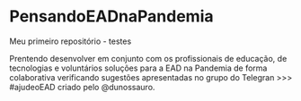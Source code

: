 # PensandoEADnaPandemia
 Meu primeiro repositório - testes

Prentendo desenvolver em conjunto com os profissionais de educação, de tecnologias e voluntários soluções para a EAD na Pandemia de forma colaborativa verificando sugestões apresentadas no grupo do Telegran >>> #ajudeoEAD criado pelo @dunossauro.
